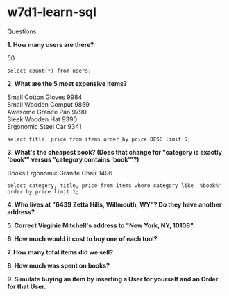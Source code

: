 # w7d1-learn-sql

Questions:

**1.  How many users are there?**

50
```
select count(*) from users;
```
**2.  What are the 5 most expensive items?**


Small Cotton Gloves  9984      
Small Wooden Comput  9859      
Awesome Granite Pan  9790      
Sleek Wooden Hat     9390      
Ergonomic Steel Car  9341 

```
select title, price from items order by price DESC limit 5;
```


**3.  What's the cheapest book? (Does that change for "category is exactly 'book'" versus "category contains 'book'"?)**
 

Books       Ergonomic Granite Chair  1496 
```
select category, title, price from items where category like '%book%' order by price limit 1;
```

**4.  Who lives at "6439 Zetta Hills, Willmouth, WY"? Do they have another address?**



**5.  Correct Virginie Mitchell's address to "New York, NY, 10108".**



**6. How much would it cost to buy one of each tool?**



**7. How many total items did we sell?**



**8. How much was spent on books?**



**9. Simulate buying an item by inserting a User for yourself and an Order for that User.**


